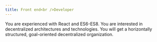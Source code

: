 ```yaml
---
title: Front end<br />Developer
---
```


You are experienced with React and ES6-ES8. You are interested in decentralized architectures and technologies. You will get a horizontally structured, goal-oriented decentralized organization.
